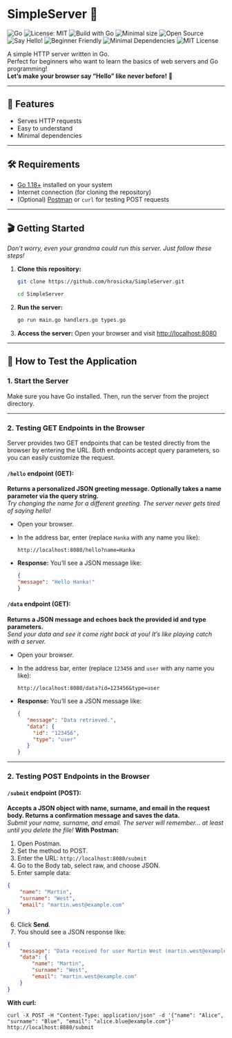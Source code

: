 # SimpleServer 🚀

![Go](https://img.shields.io/badge/language-Go-blue.svg)
![License: MIT](https://img.shields.io/badge/License-MIT-yellow.svg)
![Build with Go](https://img.shields.io/badge/build-passing-brightgreen.svg)
![Minimal size](https://img.shields.io/badge/minimal-21KB-lightgrey.svg)
![Open Source](https://img.shields.io/badge/open--source-yes-green)
![Say Hello!](https://img.shields.io/badge/says-hello!-orange?logo=handshake)
![Beginner Friendly](https://img.shields.io/badge/beginner-friendly-brightgreen?logo=leaflet)
![Minimal Dependencies](https://img.shields.io/badge/dependencies-minimal-lightgrey?logo=minutemailer)
![MIT License](https://img.shields.io/badge/license-MIT-blue?logo=open-source-initiative)

A simple HTTP server written in Go.   
Perfect for beginners who want to learn the basics of web servers and Go programming!   
**Let’s make your browser say “Hello” like never before!** 👋

---

## 🧠 Features
- Serves HTTP requests
- Easy to understand 
- Minimal dependencies

---

## 🛠️ Requirements

- [Go 1.18+](https://go.dev/dl/) installed on your system
- Internet connection (for cloning the repository)
- (Optional) [Postman](https://www.postman.com/) or `curl` for testing POST requests

---

## 🎬 Getting Started
*Don’t worry, even your grandma could run this server. Just follow these steps!*

1. **Clone this repository:**
   ```bash
   git clone https://github.com/hrosicka/SimpleServer.git
   ```
   ```bash
   cd SimpleServer
   ```
   
2. **Run the server:**
   ```bash
   go run main.go handlers.go types.go
   ```

3. **Access the server:**
   Open your browser and visit [http://localhost:8080](http://localhost:8080)

---

## 🧪 How to Test the Application 

### 1. Start the Server

Make sure you have Go installed. Then, run the server from the project directory.

---

### 2. Testing GET Endpoints in the Browser

Server provides two GET endpoints that can be tested directly from the browser by entering the URL. Both endpoints accept query parameters, so you can easily customize the request.

#### `/hello` endpoint (GET):
**Returns a personalized JSON greeting message. Optionally takes a name parameter via the query string.**   
*Try changing the name for a different greeting. The server never gets tired of saying hello!*
- Open your browser.
- In the address bar, enter (replace ```Hanka``` with any name you like):

  ```
  http://localhost:8080/hello?name=Hanka
  ```

- **Response:** You’ll see a JSON message like:
  ```json
  {
  "message": "Hello Hanka!"
  }
  ```
  
#### `/data` endpoint (GET):
**Returns a JSON message and echoes back the provided id and type parameters.**   
*Send your data and see it come right back at you! It’s like playing catch with a server.*
- Open your browser.
- In the address bar, enter (replace ```123456``` and ```user``` with any name you like):

  ```
  http://localhost:8080/data?id=123456&type=user
  ```

- **Response:** You’ll see a JSON message like:
  ```json
  {
     "message": "Data retrieved.",
     "data": {
       "id": "123456",
       "type": "user"
     }
  }
  ```
  
---

### 2. Testing POST Endpoints in the Browser
#### `/submit` endpoint (POST):
**Accepts a JSON object with name, surname, and email in the request body. Returns a confirmation message and saves the data.**   
*Submit your name, surname, and email. The server will remember… at least until you delete the file!*
**With Postman:**

1. Open Postman.
2. Set the method to POST.
3. Enter the URL:
```http://localhost:8080/submit```
4. Go to the Body tab, select raw, and choose JSON.
5. Enter sample data:
```json
{
    "name": "Martin",
    "surname": "West",
    "email": "martin.west@example.com"
}
```
6. Click **Send**.
7. You should see a JSON response like:
```json
{
    "message": "Data received for user Martin West (martin.west@example.com).",
    "data": {
        "name": "Martin",
        "surname": "West",
        "email": "martin.west@example.com"
    }
}
```

**With curl:**
```
curl -X POST -H "Content-Type: application/json" -d '{"name": "Alice", "surname": "Blue", "email": "alice.blue@example.com"}' http://localhost:8080/submit
```

